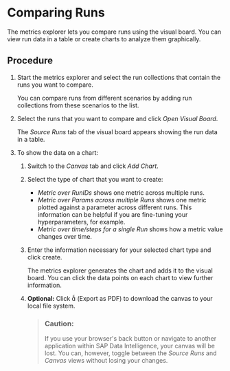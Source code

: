 <!-- loiob81ccec0d40c469b959bdee8b6302857 -->

<link rel="stylesheet" type="text/css" href="../css/sap-icons.css"/>

# Comparing Runs

The metrics explorer lets you compare runs using the visual board. You can view run data in a table or create charts to analyze them graphically.



## Procedure

1.  Start the metrics explorer and select the run collections that contain the runs you want to compare.

    You can compare runs from different scenarios by adding run collections from these scenarios to the list.

2.  Select the runs that you want to compare and click *Open Visual Board*.

    The *Source Runs* tab of the visual board appears showing the run data in a table.

3.  To show the data on a chart:

    1.  Switch to the *Canvas* tab and click *Add Chart*.

    2.  Select the type of chart that you want to create:

        -   *Metric over RunIDs* shows one metric across multiple runs.
        -   *Metric over Params across multiple Runs* shows one metric plotted against a parameter across different runs. This information can be helpful if you are fine-tuning your hyperparameters, for example.
        -   *Metric over time/steps for a single Run* shows how a metric value changes over time.

    3.  Enter the information necessary for your selected chart type and click create.

        The metrics explorer generates the chart and adds it to the visual board. You can click the data points on each chart to view further information.

    4.  **Optional:** Click <span class="SAP-icons"></span> \(Export as PDF\) to download the canvas to your local file system.

        > ### Caution:  
        > If you use your browser's back button or navigate to another application within SAP Data Intelligence, your canvas will be lost. You can, however, toggle between the *Source Runs* and *Canvas* views without losing your changes.



